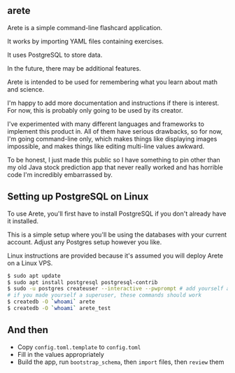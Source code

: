 arete
-----

Arete is a simple command-line flashcard application.

It works by importing YAML files containing exercises.

It uses PostgreSQL to store data.

In the future, there may be additional features.

Arete is intended to be used for remembering what you learn about math and science.

I'm happy to add more documentation and instructions if there is interest. For now, this is probably only going to be used by its creator.

I've experimented with many different languages and frameworks to implement this product in. All of
them have serious drawbacks, so for now, I'm going command-line only, which makes things like
displaying images impossible, and makes things like editing multi-line values awkward.

To be honest, I just made this public so I have something to pin other than my old Java stock prediction
app that never really worked and has horrible code I'm incredibly embarrassed by.

## Setting up PostgreSQL on Linux

To use Arete, you'll first have to install PostgreSQL if you don't already have it installed.

This is a simple setup where you'll be using the databases with your current account. Adjust any Postgres setup however you like.

Linux instructions are provided because it's assumed you will deploy Arete on a Linux VPS.

```bash
$ sudo apt update
$ sudo apt install postgresql postgresql-contrib
$ sudo -u postgres createuser --interactive --pwprompt # add yourself as a postgres user
# if you made yourself a superuser, these commands should work
$ createdb -O `whoami` arete
$ createdb -O `whoami` arete_test
```

## And then

- Copy `config.toml.template` to `config.toml`
- Fill in the values appropriately
- Build the app, run `bootstrap_schema`, then `import` files, then `review` them
